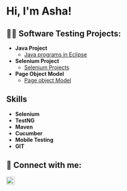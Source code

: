 <h1>Hi, I'm Asha! </h1>

<h2>👨‍💻 Software Testing Projects:</h2>

- <b>Java Project</b>
  - [ Java programs in Eclipse](https://github.com/AshaJyothiD/New)
- <b>Selenium Project</b>
  - [Selenium Projects]() 
- <b>Page Object Model</b>
   - [Page object Model](https://github.com/AshaJyothiD/Page-object-model.git)
  
  

<h2>Skills</h2>

- <b>Selenium</b>
- <b>TestNG</b>
- <b>Maven</b>
- <b>Cucumber</b>
- <b>Mobile Testing</b>
- <b>GIT</b>



<h2> 🤳 Connect with me:</h2>



[<img align="left" alt="JoshMadakor | LinkedIn" width="22px" src="https://cdn.jsdelivr.net/npm/simple-icons@v3/icons/linkedin.svg" />][linkedin]





[linkedin]: https://www.linkedin.com/in/asha-diviti-3b247426a/

<!--
**joshmadakor1/joshmadakor1** is a ✨ _special_ ✨ repository because its `README.md` (this file) appears on your GitHub profile.

Here are some ideas to get you started:

- 🔭 I’m currently working on ...
- 🌱 I’m currently learning ...
- 👯 I’m looking to collaborate on ...
- 🤔 I’m looking for help with ...
- 💬 Ask me about ...
- 📫 How to reach me: ...
- 😄 Pronouns: ...
- ⚡ Fun fact: ...
-->

